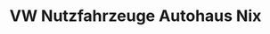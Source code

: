 ---
title: "VW Nutzfahrzeuge Autohaus Nix"
url: /waechtersbach/vw-nutzfahrzeuge-autohaus-nix/
shop: Autohaus
---